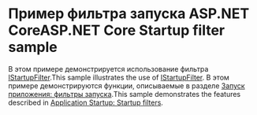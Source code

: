 # <a name="aspnet-core-startup-filter-sample"></a><span data-ttu-id="ebea6-101">Пример фильтра запуска ASP.NET Core</span><span class="sxs-lookup"><span data-stu-id="ebea6-101">ASP.NET Core Startup filter sample</span></span>

<span data-ttu-id="ebea6-102">В этом примере демонстрируется использование фильтра [IStartupFilter](https://docs.microsoft.com/dotnet/api/microsoft.aspnetcore.hosting.istartupfilter).</span><span class="sxs-lookup"><span data-stu-id="ebea6-102">This sample illustrates the use of [IStartupFilter](https://docs.microsoft.com/dotnet/api/microsoft.aspnetcore.hosting.istartupfilter).</span></span> <span data-ttu-id="ebea6-103">В этом примере демонстрируются функции, описываемые в разделе [Запуск приложения: фильтры запуска](https://docs.microsoft.com/aspnet/core/fundamentals/startup#startup-filters).</span><span class="sxs-lookup"><span data-stu-id="ebea6-103">This sample demonstrates the features described in [Application Startup: Startup filters](https://docs.microsoft.com/aspnet/core/fundamentals/startup#startup-filters).</span></span>
